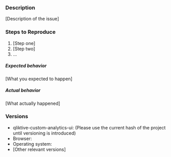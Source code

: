 ### Description

[Description of the issue]

### Steps to Reproduce

1. [Step one]
2. [Step two]
3. ...

##### Expected behavior

[What you expected to happen]

##### Actual behavior

[What actually happened]

### Versions

* qliktive-custom-analytics-ui: (Please use the current hash of the project until versioning is introduced)
* Browser:
* Operating system:
* [Other relevant versions]
